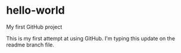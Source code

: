 # hello-world
My first GitHub project

This is my first attempt at using GitHub. I'm typing this update on the readme branch file.
